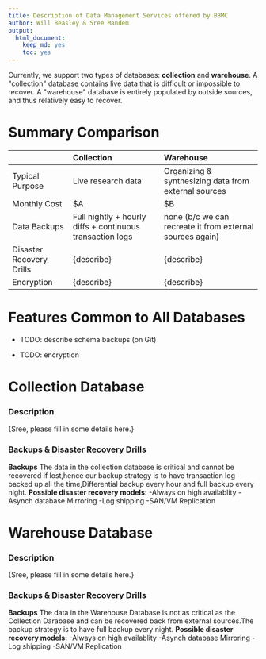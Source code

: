```yaml
---
title: Description of Data Management Services offered by BBMC
author: Will Beasley & Sree Mandem
output:
  html_document:
    keep_md: yes
    toc: yes
---
```


Currently, we support two types of databases: **collection** and **warehouse**.  A "collection" database contains live data that is difficult or impossible to recover.  A "warehouse" database is entirely populated by outside sources, and thus relatively easy to recover.  

Summary Comparison
===================================

|     | Collection | Warehouse |
| :-- | :--------- | :-------- |
| Typical Purpose | Live research data | Organizing & synthesizing data from external sources |
| Monthly Cost | $A | $B |
| Data Backups | Full nightly + hourly diffs + continuous transaction logs | none (b/c we can recreate it from external sources again) |
| Disaster Recovery Drills | {describe} | {describe} |
| Encryption | {describe} | {describe} |

Features Common to All Databases
===================================

* TODO: describe schema backups (on Git)

* TODO: encryption

Collection Database
===================================

### Description
{Sree, please fill in some details here.}


### Backups & Disaster Recovery Drills
**Backups**
The data in the collection database is critical and cannot be recovered if lost,hence our backup strategy is to have transaction log backed up all the time,Differential backup every hour and full backup every night.
**Possible disaster recovery models:**
-Always on high availablity
-Asynch database Mirroring
-Log shipping
-SAN/VM Replication



Warehouse Database
===================================

### Description
{Sree, please fill in some details here.}

### Backups & Disaster Recovery Drills
**Backups**
The data in the Warehouse Database is not as critical as the Collection Darabase and can be recovered back from external sources.The backup strategy is to have full backup every night.
**Possible disaster recovery models:**
-Always on high availablity
-Asynch database Mirroring
-Log shipping
-SAN/VM Replication

